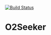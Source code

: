 [![Build Status](https://travis-ci.com/schwarzkartoffel/O2Seeker.svg?branch=master)](https://travis-ci.com/schwarzkartoffel/O2Seeker)

# O2Seeker